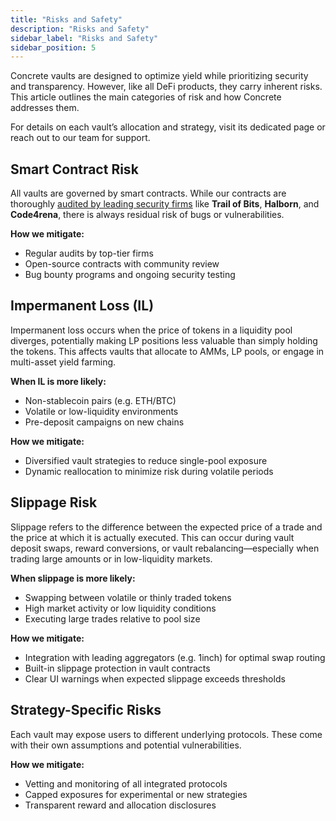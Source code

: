 ```yaml
---
title: "Risks and Safety"
description: "Risks and Safety"
sidebar_label: "Risks and Safety"
sidebar_position: 5
---
```


Concrete vaults are designed to optimize yield while prioritizing security and transparency. However, like all DeFi products, they carry inherent risks. This article outlines the main categories of risk and how Concrete addresses them.

For details on each vault’s allocation and strategy, visit its dedicated page or reach out to our team for support.

## Smart Contract Risk

All vaults are governed by smart contracts. While our contracts are thoroughly [audited by leading security firms](../src/audits.md) like **Trail of Bits**, **Halborn**, and **Code4rena**, there is always residual risk of bugs or vulnerabilities.

**How we mitigate:**

- Regular audits by top-tier firms
- Open-source contracts with community review
- Bug bounty programs and ongoing security testing

## Impermanent Loss (IL)

Impermanent loss occurs when the price of tokens in a liquidity pool diverges, potentially making LP positions less valuable than simply holding the tokens. This affects vaults that allocate to AMMs, LP pools, or engage in multi-asset yield farming.

**When IL is more likely:**

- Non-stablecoin pairs (e.g. ETH/BTC)
- Volatile or low-liquidity environments
- Pre-deposit campaigns on new chains

**How we mitigate:**

- Diversified vault strategies to reduce single-pool exposure
- Dynamic reallocation to minimize risk during volatile periods

## Slippage Risk

Slippage refers to the difference between the expected price of a trade and the price at which it is actually executed. This can occur during vault deposit swaps, reward conversions, or vault rebalancing—especially when trading large amounts or in low-liquidity markets.

**When slippage is more likely:**

- Swapping between volatile or thinly traded tokens
- High market activity or low liquidity conditions
- Executing large trades relative to pool size

**How we mitigate:**

- Integration with leading aggregators (e.g. 1inch) for optimal swap routing
- Built-in slippage protection in vault contracts
- Clear UI warnings when expected slippage exceeds thresholds

## Strategy-Specific Risks

Each vault may expose users to different underlying protocols. These come with their own assumptions and potential vulnerabilities.

**How we mitigate:**

- Vetting and monitoring of all integrated protocols
- Capped exposures for experimental or new strategies
- Transparent reward and allocation disclosures
